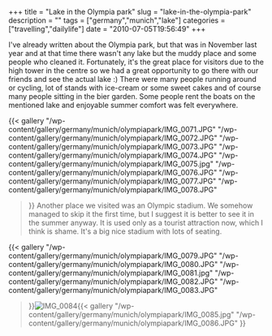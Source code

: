 +++
title = "Lake in the Olympia park"
slug = "lake-in-the-olympia-park"
description = ""
tags = ["germany","munich","lake"]
categories = ["travelling","dailylife"]
date = "2010-07-05T19:56:49"
+++

I've already written about the Olympia park, but that was in November last year and at that time
there wasn't any lake but the muddy place and some people who cleaned it. Fortunately, it's the
great place for visitors due to the high tower in the centre so we had a great opportunity to go
there with our friends and see the actual lake :) There were many people running around or cycling, lot of stands with ice-cream or some sweet cakes
and of course many people sitting in the bier garden. Some people rent the boats on the mentioned
lake and enjoyable summer comfort was felt everywhere.

{{< gallery
    "/wp-content/gallery/germany/munich/olympiapark/IMG_0071.JPG"
    "/wp-content/gallery/germany/munich/olympiapark/IMG_0072.JPG"
    "/wp-content/gallery/germany/munich/olympiapark/IMG_0073.JPG"
    "/wp-content/gallery/germany/munich/olympiapark/IMG_0074.JPG"
    "/wp-content/gallery/germany/munich/olympiapark/IMG_0075.jpg"
    "/wp-content/gallery/germany/munich/olympiapark/IMG_0076.JPG"
    "/wp-content/gallery/germany/munich/olympiapark/IMG_0077.JPG"
    "/wp-content/gallery/germany/munich/olympiapark/IMG_0078.JPG"
>}}
Another place we visited was an Olympic stadium. We somehow managed to skip it the first time, but I
suggest it is better to see it in the summer anyway. It is used only as a tourist attraction now,
which I think is shame. It's a big nice stadium with lots of seating.

{{< gallery
    "/wp-content/gallery/germany/munich/olympiapark/IMG_0079.JPG"
    "/wp-content/gallery/germany/munich/olympiapark/IMG_0080.JPG"
    "/wp-content/gallery/germany/munich/olympiapark/IMG_0081.jpg"
    "/wp-content/gallery/germany/munich/olympiapark/IMG_0082.JPG"
    "/wp-content/gallery/germany/munich/olympiapark/IMG_0083.JPG"
>}}<img
class="ngg-singlepic
ngg-left"
src="http://www.ajka-andrej.com/wp-content/gallery/germany/munich/olympiapark/thumbs/thumbs_IMG_0084.JPG" alt="IMG_0084" />{{< gallery
    "/wp-content/gallery/germany/munich/olympiapark/IMG_0085.jpg"
    "/wp-content/gallery/germany/munich/olympiapark/IMG_0086.JPG"
>}}
